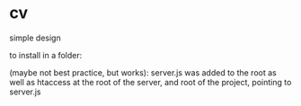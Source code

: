 # cv
simple design

to install in a folder: 

(maybe not best practice, but works):
server.js was added to the root
as well as htaccess at the root of the server, and root of the project, pointing to server.js
